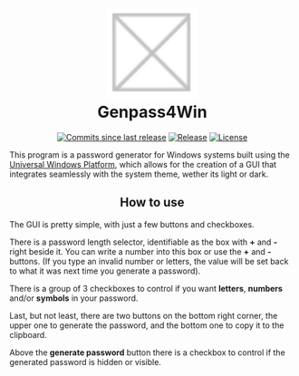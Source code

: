 <h1 align="center">
	<img src="Genpass4Win/Assets/StoreLogo.png" height="160"><br>
	Genpass4Win
</h1>

<p align="center">
	<a href="https://github.com/nico-castell/Genpass4Win/commits"><img alt="Commits since last release" src="https://img.shields.io/github/commits-since/nico-castell/Genpass4Win/latest?label=Commits%20since%20last%20release&color=informational&logo=git&logoColor=white&style=flat-square"></a>
	<a href="https://github.com/nico-castell/Genpass4Win/releases"><img alt="Release" src="https://img.shields.io/github/v/release/nico-castell/Genpass4Win?label=Release&color=informational&logo=GitHub&logoColor=white&style=flat-square"></a>
	<a href="LICENSE"><img alt="License" src="https://img.shields.io/github/license/nico-castell/Genpass4Win?label=License&color=informational&logo=Open%20Source%20Initiative&logoColor=white&style=flat-square"></a>
</p>

This program is a password generator for Windows systems built using the
[Universal Windows Platform](https://docs.microsoft.com/en-us/windows/uwp/get-started/universal-application-platform-guide),
which allows for the creation of a GUI that integrates seamlessly with the system theme, wether its light or dark.

<h2 align="center">How to use</h2>

The GUI is pretty simple, with just a few buttons and checkboxes.

There is a password length selector, identifiable as the box with **+** and **-** right beside it.
You can write a number into this box or use the **+** and **-** buttons. (If you type an invalid
number or letters, the value will be set back to what it was next time you generate a password).

There is a group of 3 checkboxes to control if you want **letters**, **numbers** and/or **symbols**
in your password.

Last, but not least, there are two buttons on the bottom right corner, the upper one to generate
the password, and the bottom one to copy it to the clipboard.

Above the **generate password** button there is a checkbox to control if the generated password is
hidden or visible.